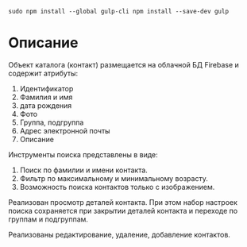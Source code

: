 `sudo npm install --global gulp-cli
npm install --save-dev gulp`

# Описание
Объект каталога (контакт) размещается на облачной БД Firebase и содержит атрибуты:
1. Идентификатор
2.  Фамилия и имя 
3.  дата рождения 
4.  Фото 
5.  Группа, подгруппа
6.  Адрес электронной почты 
7.  Описание

Инструменты поиска представлены в виде:
1.  Поиск по фамилии и имени контакта. 
2.  Фильтр по максимальному и минимальному возрасту. 
3.  Возможность поиска контактов только с изображением.

Реализован просмотр деталей контакта. При этом набор настроек поиска сохраняется при закрытии деталей контакта и переходе по группам и подгруппам.

Реализованы редактирование, удаление, добавление контактов.
